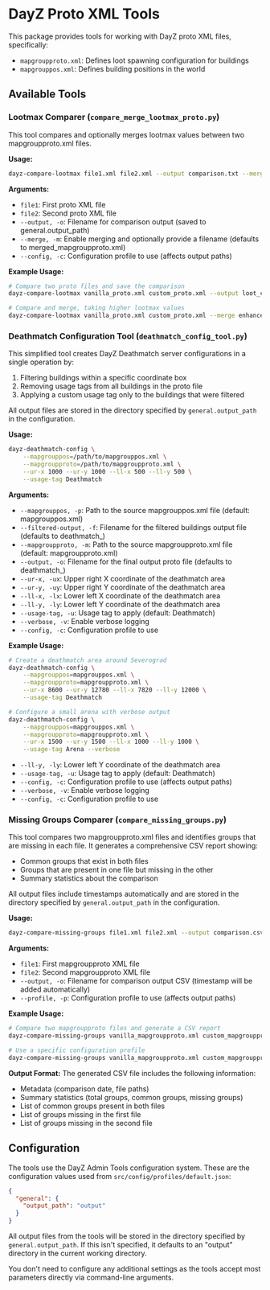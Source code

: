 # DayZ Proto XML Tools

This package provides tools for working with DayZ proto XML files, specifically:
- `mapgroupproto.xml`: Defines loot spawning configuration for buildings
- `mapgrouppos.xml`: Defines building positions in the world

## Available Tools

### Lootmax Comparer (`compare_merge_lootmax_proto.py`)

This tool compares and optionally merges lootmax values between two mapgroupproto.xml files.

**Usage:**
```bash
dayz-compare-lootmax file1.xml file2.xml --output comparison.txt --merge merged.xml
```

**Arguments:**
- `file1`: First proto XML file
- `file2`: Second proto XML file
- `--output, -o`: Filename for comparison output (saved to general.output_path)
- `--merge, -m`: Enable merging and optionally provide a filename (defaults to merged_mapgroupproto.xml)
- `--config, -c`: Configuration profile to use (affects output paths)

**Example Usage:**
```bash
# Compare two proto files and save the comparison
dayz-compare-lootmax vanilla_proto.xml custom_proto.xml --output loot_comparison.txt

# Compare and merge, taking higher lootmax values
dayz-compare-lootmax vanilla_proto.xml custom_proto.xml --merge enhanced_proto.xml
```



### Deathmatch Configuration Tool (`deathmatch_config_tool.py`)

This simplified tool creates DayZ Deathmatch server configurations in a single operation by:
1. Filtering buildings within a specific coordinate box
2. Removing usage tags from all buildings in the proto file
3. Applying a custom usage tag only to the buildings that were filtered

All output files are stored in the directory specified by `general.output_path` in the configuration.

**Usage:**
```bash
dayz-deathmatch-config \
    --mapgrouppos=/path/to/mapgrouppos.xml \
    --mapgroupproto=/path/to/mapgroupproto.xml \
    --ur-x 1000 --ur-y 1000 --ll-x 500 --ll-y 500 \
    --usage-tag Deathmatch
```

**Arguments:**
- `--mapgrouppos, -p`: Path to the source mapgrouppos.xml file (default: mapgrouppos.xml)
- `--filtered-output, -f`: Filename for the filtered buildings output file (defaults to deathmatch_<original pos filename>)
- `--mapgroupproto, -m`: Path to the source mapgroupproto.xml file (default: mapgroupproto.xml)
- `--output, -o`: Filename for the final output proto file (defaults to deathmatch_<original proto filename>)
- `--ur-x, -ux`: Upper right X coordinate of the deathmatch area
- `--ur-y, -uy`: Upper right Y coordinate of the deathmatch area
- `--ll-x, -lx`: Lower left X coordinate of the deathmatch area
- `--ll-y, -ly`: Lower left Y coordinate of the deathmatch area
- `--usage-tag, -u`: Usage tag to apply (default: Deathmatch)
- `--verbose, -v`: Enable verbose logging
- `--config, -c`: Configuration profile to use

**Example Usage:**
```bash
# Create a deathmatch area around Severograd
dayz-deathmatch-config \
    --mapgrouppos=mapgrouppos.xml \
    --mapgroupproto=mapgroupproto.xml \
    --ur-x 8600 --ur-y 12780 --ll-x 7820 --ll-y 12000 \
    --usage-tag Deathmatch

# Configure a small arena with verbose output
dayz-deathmatch-config \
    --mapgrouppos=mapgrouppos.xml \
    --mapgroupproto=mapgroupproto.xml \
    --ur-x 1500 --ur-y 1500 --ll-x 1000 --ll-y 1000 \
    --usage-tag Arena --verbose
```
- `--ll-y, -ly`: Lower left Y coordinate of the deathmatch area
- `--usage-tag, -u`: Usage tag to apply (default: Deathmatch)
- `--config, -c`: Configuration profile to use (affects output paths)
- `--verbose, -v`: Enable verbose logging
- `--config, -c`: Configuration profile to use

### Missing Groups Comparer (`compare_missing_groups.py`)

This tool compares two mapgroupproto.xml files and identifies groups that are missing in each file. It generates a comprehensive CSV report showing:

- Common groups that exist in both files
- Groups that are present in one file but missing in the other
- Summary statistics about the comparison

All output files include timestamps automatically and are stored in the directory specified by `general.output_path` in the configuration.

**Usage:**
```bash
dayz-compare-missing-groups file1.xml file2.xml --output comparison.csv
```

**Arguments:**
- `file1`: First mapgroupproto XML file
- `file2`: Second mapgroupproto XML file
- `--output, -o`: Filename for comparison output CSV (timestamp will be added automatically)
- `--profile, -p`: Configuration profile to use (affects output paths)

**Example Usage:**
```bash
# Compare two mapgroupproto files and generate a CSV report
dayz-compare-missing-groups vanilla_mapgroupproto.xml custom_mapgroupproto.xml --output group_comparison.csv

# Use a specific configuration profile
dayz-compare-missing-groups vanilla_mapgroupproto.xml custom_mapgroupproto.xml --profile server_2
```

**Output Format:**
The generated CSV file includes the following information:
- Metadata (comparison date, file paths)
- Summary statistics (total groups, common groups, missing groups)
- List of common groups present in both files
- List of groups missing in the first file
- List of groups missing in the second file

## Configuration

The tools use the DayZ Admin Tools configuration system. These are the configuration values used from `src/config/profiles/default.json`:

```json
{
  "general": {
    "output_path": "output"
  }
}
```

All output files from the tools will be stored in the directory specified by `general.output_path`. If this isn't specified, it defaults to an "output" directory in the current working directory.

You don't need to configure any additional settings as the tools accept most parameters directly via command-line arguments.
```
